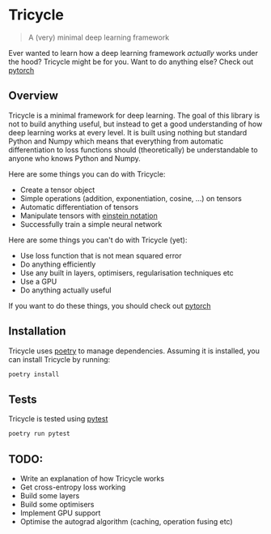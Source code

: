 # Tricycle
> A (very) minimal deep learning framework

Ever wanted to learn how a deep learning framework *actually* works under the hood? Tricycle might be for you.
Want to do anything else? Check out [pytorch](https://pytorch.org/)

## Overview
Tricycle is a minimal framework for deep learning. The goal of this library is 
not to build anything useful, but instead to get a good understanding of how 
deep learning works at every level. It is built using nothing but standard 
Python and Numpy which means that everything from automatic differentiation
to loss functions should (theoretically) be understandable to anyone who knows 
Python and Numpy.

Here are some things you can do with Tricycle:
- Create a tensor object
- Simple operations (addition, exponentiation, cosine, ...) on tensors
- Automatic differentiation of tensors
- Manipulate tensors with [einstein notation](https://en.wikipedia.org/wiki/Einstein_notation)
- Successfully train a simple neural network

Here are some things you can't do with Tricycle (yet):
- Use loss function that is not mean squared error
- Do anything efficiently
- Use any built in layers, optimisers, regularisation techniques etc
- Use a GPU
- Do anything actually useful

If you want to do these things, you should check out [pytorch](https://pytorch.org/)

## Installation
Tricycle uses [poetry](https://python-poetry.org/) to manage dependencies. Assuming it is installed, you 
can install Tricycle by running:
```bash
poetry install
```

## Tests
Tricycle is tested using [pytest](https://docs.pytest.org/en/latest/)
```bash
poetry run pytest
```

## TODO:
- Write an explanation of how Tricycle works
- Get cross-entropy loss working
- Build some layers
- Build some optimisers
- Implement GPU support
- Optimise the autograd algorithm (caching, operation fusing etc) 
